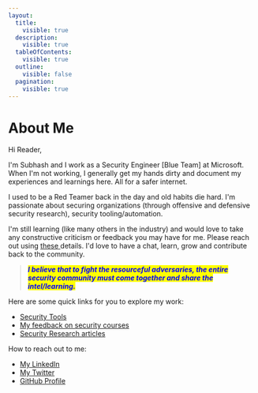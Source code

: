 ```yaml
---
layout:
  title:
    visible: true
  description:
    visible: true
  tableOfContents:
    visible: true
  outline:
    visible: false
  pagination:
    visible: true
---
```


# About Me

Hi Reader,&#x20;

I'm Subhash and I work as a Security Engineer \[Blue Team] at Microsoft. When I'm not working, I generally get my hands dirty and document my experiences and learnings here. All for a safer internet.

I used to be a Red Teamer back in the day and old habits die hard. I'm passionate about securing organizations (through offensive and defensive security research), security tooling/automation.&#x20;

I'm still learning (like many others in the industry) and would love to take any constructive criticism or feedback you may have for me. Please reach out using [these ](https://in.linkedin.com/in/pbssubhash)details. I'd love to have a chat, learn, grow and contribute back to the community.

> _<mark style="color:blue;">**I believe that to fight the resourceful adversaries, the entire security community must come together and share the intel/learning.**</mark>_&#x20;

Here are some quick links for you to explore my work:

* [Security Tools](broken-reference)
* [My feedback on security courses](broken-reference)
* [Security Research articles](broken-reference)

How to reach out to me:

* [My LinkedIn](https://in.linkedin.com/in/pbssubhash)
* [My Twitter ](https://twitter.com/pbssubhash)
* [GitHub Profile](https://github.com/pbssubhash)
